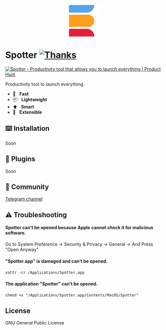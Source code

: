 <p align="center">
  <img src="/assets/resources/spotter.svg?raw=true" alt="" height="100" />
</p>

# Spotter [![Thanks](https://bit.ly/saythankss)](https://github.com/sponsors/ziulev)

<a href="https://www.producthunt.com/posts/spotter-4?utm_source=badge-top-post-badge&utm_medium=badge&utm_souce=badge-spotter-4" target="_blank"><img src="https://api.producthunt.com/widgets/embed-image/v1/top-post-badge.svg?post_id=280842&theme=dark&period=daily" alt="Spotter - Productivity tool that allows you to launch everything | Product Hunt" style="width: 250px; height: 54px;" width="250" height="54" /></a>

Productivity tool to launch everything.<br/>

* 🤖&nbsp;&nbsp;&nbsp;<b>Fast</b>
* 📦&nbsp;&nbsp;&nbsp;<b>Lightweight</b>
* ⬆️&nbsp;&nbsp;&nbsp;<b>Smart</b>
* 🔌&nbsp;&nbsp;&nbsp;<b>Extensible</b>

## ⌨️ Installation

Soon

## 🔌 Plugins

Soon

## 💬 Community
[Telegram channel](https://t.me/joinchat/HG4MQi1-91Y0NGVk)

## ⚠️ Troubleshooting

#### Spotter can’t be opened because Apple cannot check it for malicious software.
Go to System Preference -> Security & Privacy -> General -> And Press "Open Anyway"

#### "Spotter.app" is damaged and can’t be opened.
```xattr -cr /Applications/Spotter.app```

#### The application "Spotter" can’t be opened.
```chmod +x "/Applications/Spotter.app/Contents/MacOS/Spotter"```

## License
GNU General Public License
